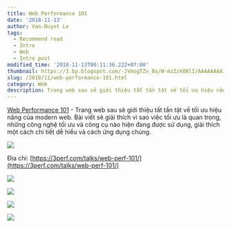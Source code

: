 ```yaml
---
title: Web Performance 101
date: '2018-11-13'
author: Van-Duyet Le
tags:
  - Recommend read
  - Intro
  - Web
  - Intro post
modified_time: '2018-11-13T00:11:36.222+07:00'
thumbnail: https://3.bp.blogspot.com/-JVmogTZv_Bs/W-mzZzk0NlI/AAAAAAAA1JI/axjukAia6WEVCx4_QnOjb7qkQ8TLhYVmACLcBGAs/s1600/Screen%2BShot%2B2018-11-13%2Bat%2B12.07.30%2BAM.png
slug: /2018/11/web-performance-101.html
category: Web
description: Trang web sau sẽ giới thiệu tất tần tật về tối ưu hiệu năng của modern web. Bài viết sẽ giải thích vì sao việc tối ưu là quan trọng, những công nghệ tối ưu và công cụ nào hiện đang được sử dụng, giải thích một cách chi tiết dễ hiểu và cách ứng dụng chúng.
---
```


[Web Performance 101](https://3perf.com/talks/web-perf-101/) - Trang web sau sẽ giới thiệu tất tần tật về tối ưu hiệu năng của modern web. Bài viết sẽ giải thích vì sao việc tối ưu là quan trọng, những công nghệ tối ưu và công cụ nào hiện đang được sử dụng, giải thích một cách chi tiết dễ hiểu và cách ứng dụng chúng.

[![](https://3.bp.blogspot.com/-JVmogTZv_Bs/W-mzZzk0NlI/AAAAAAAA1JI/axjukAia6WEVCx4_QnOjb7qkQ8TLhYVmACLcBGAs/s1600/Screen%2BShot%2B2018-11-13%2Bat%2B12.07.30%2BAM.png)](https://3perf.com/talks/web-perf-101/)

Địa chỉ: [https://3perf.com/talks/web-perf-101/](https://3perf.com/talks/web-perf-101/)

[![](https://4.bp.blogspot.com/-pkGGT-65atM/W-mzuOo5oKI/AAAAAAAA1JQ/HvXn4Ht89twObqOyaEfql9lzkfC4-KCgwCLcBGAs/s1600/contents-7fac0d8b170b764cd8268f640dfa600a-1373e.png)](https://4.bp.blogspot.com/-pkGGT-65atM/W-mzuOo5oKI/AAAAAAAA1JQ/HvXn4Ht89twObqOyaEfql9lzkfC4-KCgwCLcBGAs/s1600/contents-7fac0d8b170b764cd8268f640dfa600a-1373e.png)

[![](https://4.bp.blogspot.com/-1Fms9OrZn5w/W-mzvI3UjgI/AAAAAAAA1JU/sjJsVuyZpZo0dON9c1-TEoODNTIXCmrQACLcBGAs/s1600/perf-importance-header-6774413ff8ab25a831b284db1f5802af-343e0.png)](https://4.bp.blogspot.com/-1Fms9OrZn5w/W-mzvI3UjgI/AAAAAAAA1JU/sjJsVuyZpZo0dON9c1-TEoODNTIXCmrQACLcBGAs/s1600/perf-importance-header-6774413ff8ab25a831b284db1f5802af-343e0.png)

[![](https://1.bp.blogspot.com/-mLdkb-1DPF0/W-mzwGwyB8I/AAAAAAAA1JY/zNET7yjbXRgXheCBbSlhb4IzeDuI20HxgCLcBGAs/s1600/javascript-header-85106df85486f9f5521a01673da43d51-343e0.png)](https://1.bp.blogspot.com/-mLdkb-1DPF0/W-mzwGwyB8I/AAAAAAAA1JY/zNET7yjbXRgXheCBbSlhb4IzeDuI20HxgCLcBGAs/s1600/javascript-header-85106df85486f9f5521a01673da43d51-343e0.png)

[![](https://1.bp.blogspot.com/-X-STYKEazDo/W-mz2397yeI/AAAAAAAA1Jc/hKZwdW4aCrkWcJFd--RoU8XifjX7RgxSACLcBGAs/s1600/js-async-defer-3-8b801529ac4a0b76e96ca3e05d51b121-1373e.png)](https://1.bp.blogspot.com/-X-STYKEazDo/W-mz2397yeI/AAAAAAAA1Jc/hKZwdW4aCrkWcJFd--RoU8XifjX7RgxSACLcBGAs/s1600/js-async-defer-3-8b801529ac4a0b76e96ca3e05d51b121-1373e.png)
